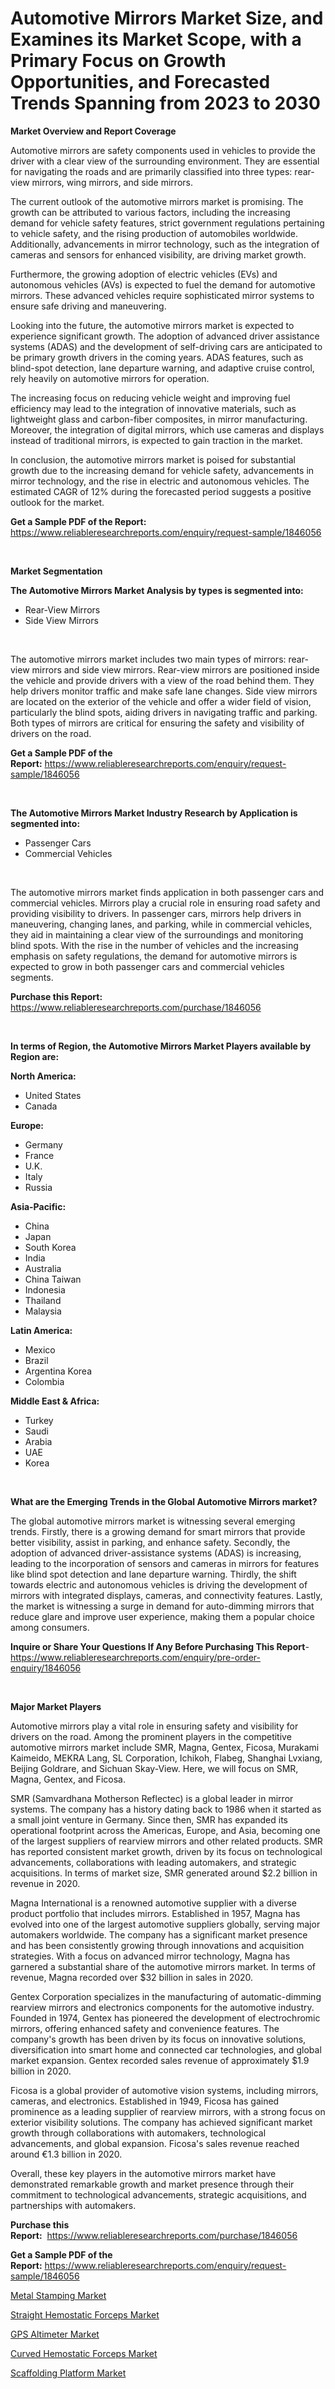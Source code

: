 <p><h1>Automotive Mirrors Market Size, and Examines its Market Scope, with a Primary Focus on Growth Opportunities, and Forecasted Trends Spanning from 2023 to 2030</h1></p><p><strong>Market Overview and Report Coverage</strong></p>
<p><p>Automotive mirrors are safety components used in vehicles to provide the driver with a clear view of the surrounding environment. They are essential for navigating the roads and are primarily classified into three types: rear-view mirrors, wing mirrors, and side mirrors.</p><p>The current outlook of the automotive mirrors market is promising. The growth can be attributed to various factors, including the increasing demand for vehicle safety features, strict government regulations pertaining to vehicle safety, and the rising production of automobiles worldwide. Additionally, advancements in mirror technology, such as the integration of cameras and sensors for enhanced visibility, are driving market growth.</p><p>Furthermore, the growing adoption of electric vehicles (EVs) and autonomous vehicles (AVs) is expected to fuel the demand for automotive mirrors. These advanced vehicles require sophisticated mirror systems to ensure safe driving and maneuvering.</p><p>Looking into the future, the automotive mirrors market is expected to experience significant growth. The adoption of advanced driver assistance systems (ADAS) and the development of self-driving cars are anticipated to be primary growth drivers in the coming years. ADAS features, such as blind-spot detection, lane departure warning, and adaptive cruise control, rely heavily on automotive mirrors for operation.</p><p>The increasing focus on reducing vehicle weight and improving fuel efficiency may lead to the integration of innovative materials, such as lightweight glass and carbon-fiber composites, in mirror manufacturing. Moreover, the integration of digital mirrors, which use cameras and displays instead of traditional mirrors, is expected to gain traction in the market.</p><p>In conclusion, the automotive mirrors market is poised for substantial growth due to the increasing demand for vehicle safety, advancements in mirror technology, and the rise in electric and autonomous vehicles. The estimated CAGR of 12% during the forecasted period suggests a positive outlook for the market.</p></p>
<p><strong>Get a Sample PDF of the Report:</strong> <a href="https://www.reliableresearchreports.com/enquiry/request-sample/1846056">https://www.reliableresearchreports.com/enquiry/request-sample/1846056</a></p>
<p>&nbsp;</p>
<p><strong>Market Segmentation</strong></p>
<p><strong>The Automotive Mirrors Market Analysis by types is segmented into:</strong></p>
<p><ul><li>Rear-View Mirrors</li><li>Side View Mirrors</li></ul></p>
<p>&nbsp;</p>
<p><p>The automotive mirrors market includes two main types of mirrors: rear-view mirrors and side view mirrors. Rear-view mirrors are positioned inside the vehicle and provide drivers with a view of the road behind them. They help drivers monitor traffic and make safe lane changes. Side view mirrors are located on the exterior of the vehicle and offer a wider field of vision, particularly the blind spots, aiding drivers in navigating traffic and parking. Both types of mirrors are critical for ensuring the safety and visibility of drivers on the road.</p></p>
<p><strong>Get a Sample PDF of the Report:</strong>&nbsp;<a href="https://www.reliableresearchreports.com/enquiry/request-sample/1846056">https://www.reliableresearchreports.com/enquiry/request-sample/1846056</a></p>
<p>&nbsp;</p>
<p><strong>The Automotive Mirrors Market Industry Research by Application is segmented into:</strong></p>
<p><ul><li>Passenger Cars</li><li>Commercial Vehicles</li></ul></p>
<p>&nbsp;</p>
<p><p>The automotive mirrors market finds application in both passenger cars and commercial vehicles. Mirrors play a crucial role in ensuring road safety and providing visibility to drivers. In passenger cars, mirrors help drivers in maneuvering, changing lanes, and parking, while in commercial vehicles, they aid in maintaining a clear view of the surroundings and monitoring blind spots. With the rise in the number of vehicles and the increasing emphasis on safety regulations, the demand for automotive mirrors is expected to grow in both passenger cars and commercial vehicles segments.</p></p>
<p><strong>Purchase this Report:</strong>&nbsp; <a href="https://www.reliableresearchreports.com/purchase/1846056">https://www.reliableresearchreports.com/purchase/1846056</a></p>
<p>&nbsp;</p>
<p><strong>In terms of Region, the Automotive Mirrors Market Players available by Region are:</strong></p>
<p>
    <p> <strong> North America: </strong>
        <ul>
            <li>United States</li>
            <li>Canada</li>
        </ul>
        </p> 
    <p> <strong> Europe: </strong>
        <ul>
            <li>Germany</li>
            <li>France</li>
            <li>U.K.</li>
            <li>Italy</li>
            <li>Russia</li>
        </ul>
        </p> 
    <p> <strong> Asia-Pacific: </strong>
        <ul>
            <li>China</li>
            <li>Japan</li>
            <li>South Korea</li>
            <li>India</li>
            <li>Australia</li>
            <li>China Taiwan</li>
            <li>Indonesia</li>
            <li>Thailand</li>
            <li>Malaysia</li>
        </ul>
        </p> 
    <p> <strong> Latin America: </strong>
        <ul>
            <li>Mexico</li>
            <li>Brazil</li>
            <li>Argentina Korea</li>
            <li>Colombia</li>
        </ul>
        </p> 
    <p> <strong> Middle East & Africa: </strong>
        <ul>
            <li>Turkey</li>
            <li>Saudi</li>
            <li>Arabia</li>
            <li>UAE</li>
            <li>Korea</li>
        </ul>
    </p>
    </p>
<p>&nbsp;</p>
<p><strong>What are the Emerging Trends in the Global Automotive Mirrors market?</strong></p>
<p><p>The global automotive mirrors market is witnessing several emerging trends. Firstly, there is a growing demand for smart mirrors that provide better visibility, assist in parking, and enhance safety. Secondly, the adoption of advanced driver-assistance systems (ADAS) is increasing, leading to the incorporation of sensors and cameras in mirrors for features like blind spot detection and lane departure warning. Thirdly, the shift towards electric and autonomous vehicles is driving the development of mirrors with integrated displays, cameras, and connectivity features. Lastly, the market is witnessing a surge in demand for auto-dimming mirrors that reduce glare and improve user experience, making them a popular choice among consumers.</p></p>
<p><strong>Inquire or Share Your Questions If Any Before Purchasing This Report</strong>- <a href="https://www.reliableresearchreports.com/enquiry/pre-order-enquiry/1846056">https://www.reliableresearchreports.com/enquiry/pre-order-enquiry/1846056</a></p>
<p>&nbsp;</p>
<p><strong>Major Market Players</strong></p>
<p><p>Automotive mirrors play a vital role in ensuring safety and visibility for drivers on the road. Among the prominent players in the competitive automotive mirrors market include SMR, Magna, Gentex, Ficosa, Murakami Kaimeido, MEKRA Lang, SL Corporation, Ichikoh, Flabeg, Shanghai Lvxiang, Beijing Goldrare, and Sichuan Skay-View. Here, we will focus on SMR, Magna, Gentex, and Ficosa.</p><p>SMR (Samvardhana Motherson Reflectec) is a global leader in mirror systems. The company has a history dating back to 1986 when it started as a small joint venture in Germany. Since then, SMR has expanded its operational footprint across the Americas, Europe, and Asia, becoming one of the largest suppliers of rearview mirrors and other related products. SMR has reported consistent market growth, driven by its focus on technological advancements, collaborations with leading automakers, and strategic acquisitions. In terms of market size, SMR generated around $2.2 billion in revenue in 2020.</p><p>Magna International is a renowned automotive supplier with a diverse product portfolio that includes mirrors. Established in 1957, Magna has evolved into one of the largest automotive suppliers globally, serving major automakers worldwide. The company has a significant market presence and has been consistently growing through innovations and acquisition strategies. With a focus on advanced mirror technology, Magna has garnered a substantial share of the automotive mirrors market. In terms of revenue, Magna recorded over $32 billion in sales in 2020.</p><p>Gentex Corporation specializes in the manufacturing of automatic-dimming rearview mirrors and electronics components for the automotive industry. Founded in 1974, Gentex has pioneered the development of electrochromic mirrors, offering enhanced safety and convenience features. The company's growth has been driven by its focus on innovative solutions, diversification into smart home and connected car technologies, and global market expansion. Gentex recorded sales revenue of approximately $1.9 billion in 2020.</p><p>Ficosa is a global provider of automotive vision systems, including mirrors, cameras, and electronics. Established in 1949, Ficosa has gained prominence as a leading supplier of rearview mirrors, with a strong focus on exterior visibility solutions. The company has achieved significant market growth through collaborations with automakers, technological advancements, and global expansion. Ficosa's sales revenue reached around €1.3 billion in 2020.</p><p>Overall, these key players in the automotive mirrors market have demonstrated remarkable growth and market presence through their commitment to technological advancements, strategic acquisitions, and partnerships with automakers.</p></p>
<p><strong>Purchase this Report:</strong>&nbsp;&nbsp;<a href="https://www.reliableresearchreports.com/purchase/1846056">https://www.reliableresearchreports.com/purchase/1846056</a></p>
<p></p>
<p><strong>Get a Sample PDF of the Report:</strong>&nbsp;<a href="https://www.reliableresearchreports.com/enquiry/request-sample/1846056">https://www.reliableresearchreports.com/enquiry/request-sample/1846056</a></p>
<p><p><a href="https://medium.com/@ruthmorales25/metal-stamping-market-size-reveals-the-best-marketing-channels-in-global-industry-a6717207d41a">Metal Stamping Market</a></p><p><a href="https://www.linkedin.com/pulse/straight-hemostatic-forceps-market-share-amp-new-trends-0cmge/">Straight Hemostatic Forceps Market</a></p><p><a href="https://www.linkedin.com/pulse/gps-altimeter-market-share-amp-new-trends-analysis-report-8z3ge/">GPS Altimeter Market</a></p><p><a href="https://www.linkedin.com/pulse/curved-hemostatic-forceps-market-challenges-opportunities-okcpe/">Curved Hemostatic Forceps Market</a></p><p><a href="https://medium.com/@loriwatson1948/scaffolding-platform-market-size-cagr-trends-2024-2030-201fbd9f3a77">Scaffolding Platform Market</a></p></p>
